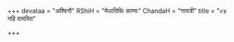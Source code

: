 +++
devataa = "अश्विनौ"
RShiH = "मेधातिथिः काण्वः"
ChandaH = "गायत्री"
title = "०४ नहि वामस्ति"

+++
